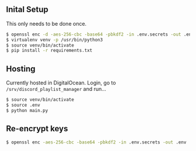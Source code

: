 ## Inital Setup
This only needs to be done once.
```sh
$ openssl enc -d -aes-256-cbc -base64 -pbkdf2 -in .env.secrets -out .env
$ virtualenv venv -p /usr/bin/python3
$ source venv/bin/activate
$ pip install -r requirements.txt
```

## Hosting
Currently hosted in DigitalOcean. Login, go to `/srv/discord_playlist_manager` and run...
```sh
$ source venv/bin/activate
$ source .env
$ python main.py
```

## Re-encrypt keys
```sh
$ openssl enc -aes-256-cbc -base64 -pbkdf2 -in .env.secrets -out .env
```
